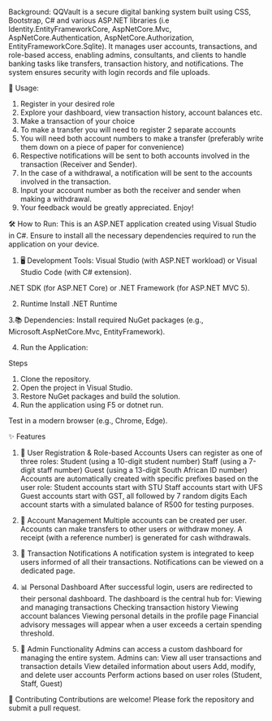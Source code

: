 Background:
QQVault is a secure digital banking system built using CSS, Bootstrap, C# and various ASP.NET libraries (i.e Identity.EntityFrameworkCore, AspNetCore.Mvc, AspNetCore.Authentication, AspNetCore.Authorization, EntityFrameworkCore.Sqlite). It manages user accounts, transactions, and role-based access, enabling admins, consultants, and clients to handle banking tasks like transfers, transaction history, and notifications. The system ensures security with login records and file uploads.

🚀 Usage:

1. Register in your desired role
2. Explore your dashboard, view transaction history, account balances etc.
3. Make a transaction of your choice
4. To make a transfer you will need to register 2 separate accounts
5. You will need both account numbers to make a transfer (preferably write them down on a piece of paper for convenience)
6. Respective notifications will be sent to both accounts involved in the transaction (Receiver and Sender).
7. In the case of a withdrawal, a notification will be sent to the accounts involved in the transaction.
8. Input your account number as both the receiver and sender when making a withdrawal.
9. Your feedback would be greatly appreciated. Enjoy!

🛠️ How to Run:
This is an ASP.NET application created using Visual Studio in C#. Ensure to install all the necessary dependencies required to run the application on your device.

1. 🖥️ Development Tools:
Visual Studio (with ASP.NET workload) or Visual Studio Code (with C# extension).

.NET SDK (for ASP.NET Core) or .NET Framework (for ASP.NET MVC 5).

2. Runtime
Install .NET Runtime

3.📚 Dependencies:
Install required NuGet packages (e.g., Microsoft.AspNetCore.Mvc, EntityFramework).

4. Run the Application:

Steps
1. Clone the repository.
2. Open the project in Visual Studio.
3. Restore NuGet packages and build the solution.
4. Run the application using F5 or dotnet run.

Test in a modern browser (e.g., Chrome, Edge).

✨ Features
1. 👤 User Registration & Role-based Accounts
Users can register as one of three roles:
Student (using a 10-digit student number)
Staff (using a 7-digit staff number)
Guest (using a 13-digit South African ID number)
Accounts are automatically created with specific prefixes based on the user role:
Student accounts start with STU
Staff accounts start with UFS
Guest accounts start with GST, all followed by 7 random digits
Each account starts with a simulated balance of R500 for testing purposes.

2. 💼 Account Management
Multiple accounts can be created per user.
Accounts can make transfers to other users or withdraw money. A receipt (with a reference number) is generated for cash withdrawals.

3. 🔔 Transaction Notifications
A notification system is integrated to keep users informed of all their transactions. Notifications can be viewed on a dedicated page.

4. 📊 Personal Dashboard
After successful login, users are redirected to their personal dashboard. The dashboard is the central hub for:
Viewing and managing transactions
Checking transaction history
Viewing account balances
Viewing personal details in the profile page
Financial advisory messages will appear when a user exceeds a certain spending threshold.

5. 👑 Admin Functionality
Admins can access a custom dashboard for managing the entire system.
Admins can:
View all user transactions and transaction details
View detailed information about users
Add, modify, and delete user accounts
Perform actions based on user roles (Student, Staff, Guest)

🤝 Contributing
Contributions are welcome! Please fork the repository and submit a pull request.
